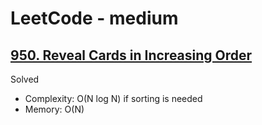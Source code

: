 # LeetCode - medium

## [950. Reveal Cards in Increasing Order](https://leetcode.com/problems/reveal-cards-in-increasing-order)

Solved

* Complexity: O(N log N) if sorting is needed
* Memory: O(N)
